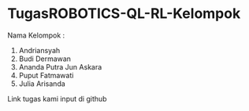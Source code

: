 # TugasROBOTICS-QL-RL-Kelompok
Nama Kelompok :
1. Andriansyah
2. Budi Dermawan
3. Ananda Putra Jun Askara
4. Puput Fatmawati
5. Julia Arisanda

Link tugas kami input di github

